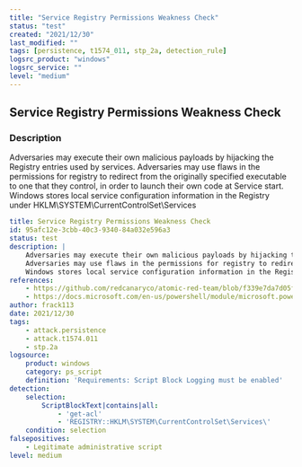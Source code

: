 ```yaml
---
title: "Service Registry Permissions Weakness Check"
status: "test"
created: "2021/12/30"
last_modified: ""
tags: [persistence, t1574_011, stp_2a, detection_rule]
logsrc_product: "windows"
logsrc_service: ""
level: "medium"
---
```


## Service Registry Permissions Weakness Check

### Description

Adversaries may execute their own malicious payloads by hijacking the Registry entries used by services.
Adversaries may use flaws in the permissions for registry to redirect from the originally specified executable to one that they control, in order to launch their own code at Service start.
Windows stores local service configuration information in the Registry under HKLM\SYSTEM\CurrentControlSet\Services


```yml
title: Service Registry Permissions Weakness Check
id: 95afc12e-3cbb-40c3-9340-84a032e596a3
status: test
description: |
    Adversaries may execute their own malicious payloads by hijacking the Registry entries used by services.
    Adversaries may use flaws in the permissions for registry to redirect from the originally specified executable to one that they control, in order to launch their own code at Service start.
    Windows stores local service configuration information in the Registry under HKLM\SYSTEM\CurrentControlSet\Services
references:
    - https://github.com/redcanaryco/atomic-red-team/blob/f339e7da7d05f6057fdfcdd3742bfcf365fee2a9/atomics/T1574.011/T1574.011.md#atomic-test-1---service-registry-permissions-weakness
    - https://docs.microsoft.com/en-us/powershell/module/microsoft.powershell.security/get-acl?view=powershell-7.2
author: frack113
date: 2021/12/30
tags:
    - attack.persistence
    - attack.t1574.011
    - stp.2a
logsource:
    product: windows
    category: ps_script
    definition: 'Requirements: Script Block Logging must be enabled'
detection:
    selection:
        ScriptBlockText|contains|all:
            - 'get-acl'
            - 'REGISTRY::HKLM\SYSTEM\CurrentControlSet\Services\'
    condition: selection
falsepositives:
    - Legitimate administrative script
level: medium

```
